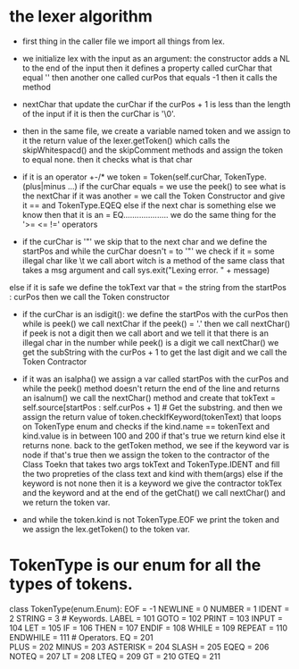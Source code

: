 # the lexer algorithm

- first thing in the caller file we import all things from lex.

- we initialize lex with the input as an argument: the constructor adds a NL to the end of the input
then it defines a property called curChar that equal '' then another one called curPos that equals -1 then it calls the method 
- nextChar that update the curChar if the curPos + 1 is less than the length of the input if it is then the curChar is '\0'.
- then in the same file, we create a variable named token and we assign to it the return value of the lexer.getToken() which calls the skipWhitespacd() and the skipComment methods and assign the token to equal none. then it checks what is that char 

- if it is an operator +-/* we token = Token(self.curChar, TokenType.(plus|minus ...)
if the curChar equals = we use the peek() to see what is the nextChar if it was another = we call the Token Constructor and give it == and TokenType.EQEQ else if the next char is something else we know then that it is an = EQ....................
we do the same thing for the '>= <= !=' operators

- if the curChar is '\"' we skip that to the next char and we define the startPos and while the curChar doesn't = to '\"' we check if it = some illegal char like \t we call abort witch is a method of the same class that takes a msg argument and call sys.exit("Lexing error. " + message)

else if it is safe we define the tokText var that = the string from the startPos : curPos
then we call the Token constructor 

- if the curChar is an isdigit():
    we define the startPos with the curPos then while is peek() we call nextChar 
    if the peek() = '.'
    then we call nextChar()
        if peek is not a digit then we call abort and we tell it that there is an illegal char in the number
        while peek() is a digit we call nextChar()
    we get the subString with the curPos + 1 to get the last digit and we call the Token Contractor

- if it was an isalpha() 
we assign a var called startPos with the curPos and while the peek() method doesn't return the end of the line and returns an isalnum() we call the nextChar() method and create that tokText = self.source[startPos : self.curPos + 1] # Get the substring. and then we assign the return value of token.checkIfKeyword(tokenText) that loops on TokenType enum and checks if the kind.name == tokenText and kind.value is in between 100 and 200 if that's true we return kind else it returns none.
back to the getToken method, we see if the keyword var is node if that's true then we assign the token to the contractor of the Class Toekn that takes two args tokText and TokenType.IDENT and fill the two propreties of the class text and kind with them(args) else if the keyword is not none then it is a keyword we give the contractor tokTex and the keyword
and at the end of the getChat() we call nextChar() and we return the token var.
- and while the token.kind is not TokenType.EOF we print the token and we assign the lex.getToken() to the token var.
# TokenType is our enum for all the types of tokens.
class TokenType(enum.Enum):
	EOF = -1
	NEWLINE = 0
	NUMBER = 1
	IDENT = 2
	STRING = 3
	# Keywords.
	LABEL = 101
	GOTO = 102
	PRINT = 103
	INPUT = 104
	LET = 105
	IF = 106
	THEN = 107
	ENDIF = 108
	WHILE = 109
	REPEAT = 110
	ENDWHILE = 111
	# Operators.
	EQ = 201  
	PLUS = 202
	MINUS = 203
	ASTERISK = 204
	SLASH = 205
	EQEQ = 206
	NOTEQ = 207
	LT = 208
	LTEQ = 209
	GT = 210
	GTEQ = 211